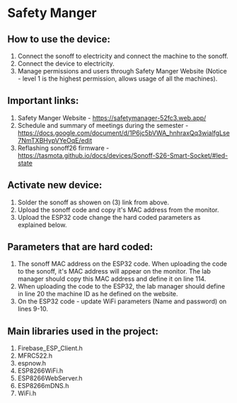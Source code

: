 # Safety Manger

## How to use the device:
1. Connect the sonoff to electricity and connect the machine to the sonoff.
2. Connect the device to electricity.
3. Manage permissions and users through Safety Manger Website (Notice - level 1 is the highest permission, allows usage of all the machines).

## Important links:
1. Safety Manger Website - https://safetymanager-52fc3.web.app/
2. Schedule and summary of meetings during the semester - https://docs.google.com/document/d/1P6jc5bVWA_hnhraxQq3wialfgLse7NmTXBHypVYeOqE/edit
3. Reflashing sonoff26 firmware - https://tasmota.github.io/docs/devices/Sonoff-S26-Smart-Socket/#led-state

## Activate new device:
1. Solder the sonoff as showen on (3) link from above.
2. Upload the sonoff code and copy it's MAC address from the monitor.
3. Upload the ESP32 code change the hard coded parameters as explained below.

## Parameters that are hard coded:
1. The sonoff MAC address on the ESP32 code. When uploading the code to the sonoff, it's MAC address will appear on the monitor. The lab     manager should copy this MAC address and define it on line 114.
2. When uploading the code to the ESP32, the lab manager should define in line 20 the machine ID as he defined on the website.
3. On the ESP32 code - update WiFi parameters (Name and password) on lines 9-10.

## Main libraries used in the project:
1. Firebase_ESP_Client.h
2. MFRC522.h
3. espnow.h
4. ESP8266WiFi.h
5. ESP8266WebServer.h
6. ESP8266mDNS.h
7. WiFi.h
